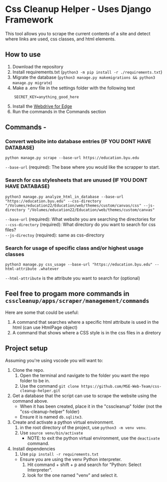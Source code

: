 
# Css Cleanup Helper - Uses Django Framework
This tool allows you to scrape the current contents of a site and detect where links are used, css classes, and html elements.

## How to use
1. Download the repository
2. Install requirements.txt (`python3 -m pip install -r ./requirements.txt`)
3. Migrate the database (`python3 manage.py makemigrations && python3 manage.py migrate`)
4. Make a .env file in the settings folder with the following text
```
    SECRET_KEY=anything_good_here
```
5. Install the [Webdrive for Edge](https://selenium-python.readthedocs.io/installation.html)
6. Run the commands in the Commands section

## Commands -
### Convert website into database entries (IF YOU DONT HAVE DATABASE)

`python manage.py scrape --base-url https://education.byu.edu`  
  
`--base-url` (required): The base where you would like the scrapper to start.

### Search for css stylesheets that are unused (IF YOU DONT HAVE DATABASE)

`python3 manage.py analyze_html_in_database --base-url "https://education.byu.edu" --css-directory "/Volumes/education22/Education/web/themes/custom/canvas/css" --js-directory "/Volumes/education22/Education/web/themes/custom/canvas"`

`--base-url` (required): What website you are searching the directories for  
`--css-directory` (required): What directory do you want to search for css files?  
`--js-directoy` (required): same as css-directory

### Search for usage of specific class and/or highest usage classes

`python3 manage.py css_usage --base-url "https://education.byu.edu" --html-attribute .whatever`  
  
`--html-attribute` is the attribute you want to search for (optional)

## Feel free to progam more commands in `csscleanup/apps/scraper/management/commands`
Here are some that could be useful:
1. A command that searches where a specific html attribute is used in the html (can use HtmlPage object)
2. A command that shows where a CSS style is in the css files in a diretory

## Project setup
Assuming you're using vscode you will want to:
1. Clone the repo.
    1. Open the terminal and navigate to the folder you want the repo folder to be in.
    2. Use the command `git clone https://github.com/MSE-Web-Team/css-cleanup-helper.git`
2. Get a database that the script can use to scrape the website using the command above.
    * When it has been created, place it in the "csscleanup" folder (not the "css-cleanup-helper" folder)
    * Ensure it is named `db.sqlite3`.
3. Create and activate a python virtual environment.
    1. in the root directory of the project, use `python3 -m venv venv`.
    2. Use `source venv/bin/activate`
        * NOTE: to exit the python virtual environment, use the `deactivate` command.
4. Install dependencies
    1. Use `pip install -r requirements.txt`
    * Ensure you are using the venv Python interpreter.
        1. Hit command + shift + p and search for "Python: Select Interpreter".
        2. look for the one named "venv" and select it.
